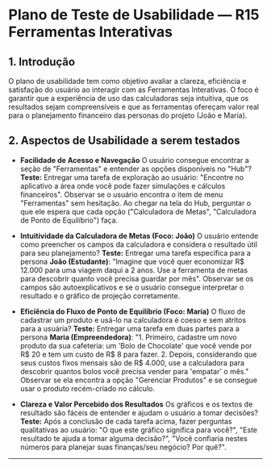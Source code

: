 # Plano de Teste de Usabilidade — R15 Ferramentas Interativas

## 1. Introdução

O plano de usabilidade tem como objetivo avaliar a clareza, eficiência e satisfação do usuário ao interagir com as Ferramentas Interativas. O foco é garantir que a experiência de uso das calculadoras seja intuitiva, que os resultados sejam compreensíveis e que as ferramentas ofereçam valor real para o planejamento financeiro das personas do projeto (João e Maria).

## 2. Aspectos de Usabilidade a serem testados

- **Facilidade de Acesso e Navegação**
  O usuário consegue encontrar a seção de "Ferramentas" e entender as opções disponíveis no "Hub"?
  **Teste:** Entregar uma tarefa de exploração ao usuário: "Encontre no aplicativo a área onde você pode fazer simulações e cálculos financeiros". Observar se o usuário encontra o item de menu "Ferramentas" sem hesitação. Ao chegar na tela do Hub, perguntar o que ele espera que cada opção ("Calculadora de Metas", "Calculadora de Ponto de Equilíbrio") faça.

- **Intuitividade da Calculadora de Metas (Foco: João)**
  O usuário entende como preencher os campos da calculadora e considera o resultado útil para seu planejamento?
  **Teste:** Entregar uma tarefa específica para a persona **João (Estudante)**: "Imagine que você quer economizar R$ 12.000 para uma viagem daqui a 2 anos. Use a ferramenta de metas para descobrir quanto você precisa guardar por mês". Observar se os campos são autoexplicativos e se o usuário consegue interpretar o resultado e o gráfico de projeção corretamente.

- **Eficiência do Fluxo de Ponto de Equilíbrio (Foco: Maria)**
  O fluxo de cadastrar um produto e usá-lo na calculadora é coeso e sem atritos para a usuária?
  **Teste:** Entregar uma tarefa em duas partes para a persona **Maria (Empreendedora)**: "1. Primeiro, cadastre um novo produto da sua cafeteria: um 'Bolo de Chocolate' que você vende por R$ 20 e tem um custo de R$ 8 para fazer. 2. Depois, considerando que seus custos fixos mensais são de R$ 4.000, use a calculadora para descobrir quantos bolos você precisa vender para 'empatar' o mês." Observar se ela encontra a opção "Gerenciar Produtos" e se consegue usar o produto recém-criado no cálculo.

- **Clareza e Valor Percebido dos Resultados**
  Os gráficos e os textos de resultado são fáceis de entender e ajudam o usuário a tomar decisões?
  **Teste:** Após a conclusão de cada tarefa acima, fazer perguntas qualitativas ao usuário: "O que este gráfico significa para você?", "Este resultado te ajuda a tomar alguma decisão?", "Você confiaria nestes números para planejar suas finanças/seu negócio? Por quê?".

---